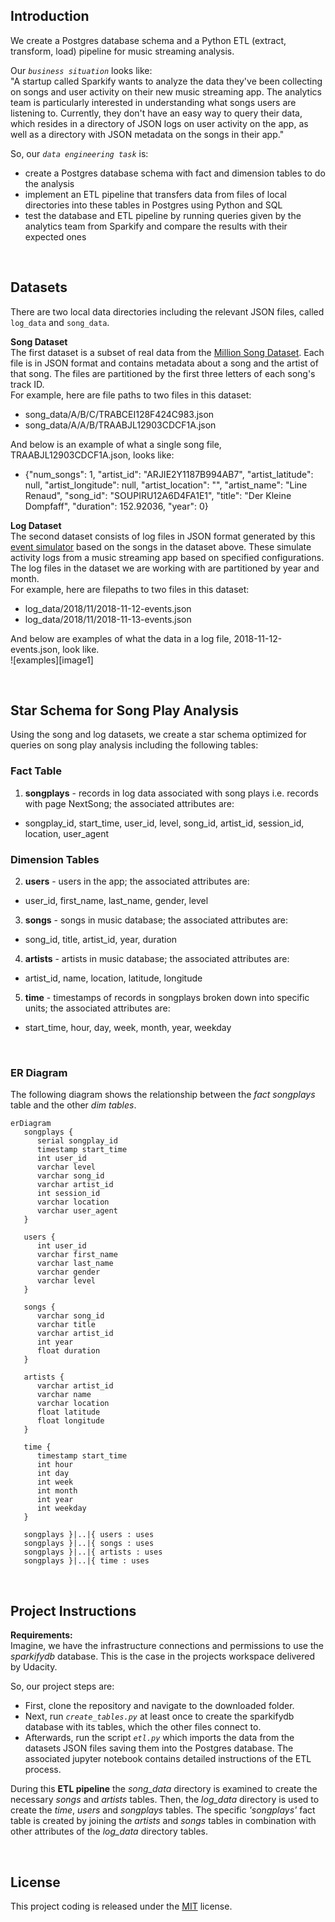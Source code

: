 ## Introduction
We create a Postgres database schema and a Python ETL (extract, transform, load) pipeline for music streaming analysis.

Our <i>`business situation`</i> looks like:<br>
"A startup called Sparkify wants to analyze the data they've been collecting on songs and user activity on their new music streaming app. The analytics team is particularly interested in understanding what songs users are listening to. Currently, they don't have an easy way to query their data, which resides in a directory of JSON logs on user activity on the app, as well as a directory with JSON metadata on the songs in their app."

So, our <i>`data engineering task`</i> is:

- create a Postgres database schema with fact and dimension tables to do the analysis
- implement an ETL pipeline that transfers data from files of local directories into these tables in Postgres using Python and SQL
- test the database and ETL pipeline by running queries given by the analytics team from Sparkify and compare the results with their expected ones

<br>

## Datasets
There are two local data directories including the relevant JSON files, called `log_data` and `song_data`.

**Song Dataset**<br>
The first dataset is a subset of real data from the [Million Song Dataset](http://millionsongdataset.com/). Each file is in JSON format and contains metadata about a song and the artist of that song. The files are partitioned by the first three letters of each song's track ID.<br>
For example, here are file paths to two files in this dataset:<br>
- song_data/A/B/C/TRABCEI128F424C983.json
- song_data/A/A/B/TRAABJL12903CDCF1A.json

And below is an example of what a single song file, TRAABJL12903CDCF1A.json, looks like:
- {"num_songs": 1, "artist_id": "ARJIE2Y1187B994AB7", "artist_latitude": null, "artist_longitude": null, "artist_location": "", "artist_name": "Line Renaud", "song_id": "SOUPIRU12A6D4FA1E1", "title": "Der Kleine Dompfaff", "duration": 152.92036, "year": 0}

**Log Dataset**<br>
The second dataset consists of log files in JSON format generated by this [event simulator](https://github.com/Interana/eventsim) based on the songs in the dataset above. These simulate activity logs from a music streaming app based on specified configurations. The log files in the dataset we are working with are partitioned by year and month.<br>
For example, here are filepaths to two files in this dataset:<br>
- log_data/2018/11/2018-11-12-events.json
- log_data/2018/11/2018-11-13-events.json

And below are examples of what the data in a log file, 2018-11-12-events.json, look like.<br>
![examples][image1] 

<br>

## Star Schema for Song Play Analysis
Using the song and log datasets, we create a star schema optimized for queries on song play analysis including the following tables:

### Fact Table
1. **songplays** - records in log data associated with song plays i.e. records with page NextSong; the associated attributes are:
- songplay_id, start_time, user_id, level, song_id, artist_id, session_id, location, user_agent 

### Dimension Tables
2. **users** - users in the app; the associated attributes are:
- user_id, first_name, last_name, gender, level
3. **songs** - songs in music database; the associated attributes are:
- song_id, title, artist_id, year, duration 
4. **artists** - artists in music database; the associated attributes are:
- artist_id, name, location, latitude, longitude 
5. **time** - timestamps of records in songplays broken down into specific units; the associated attributes are:
- start_time, hour, day, week, month, year, weekday 

<br>

### ER Diagram
The following diagram shows the relationship between the <i>fact songplays</i> table and the other <i>dim tables</i>.

```mermaid
erDiagram
   songplays {
      serial songplay_id
      timestamp start_time
      int user_id
      varchar level
      varchar song_id
      varchar artist_id
      int session_id
      varchar location
      varchar user_agent
   }

   users {
      int user_id
      varchar first_name
      varchar last_name
      varchar gender
      varchar level
   }
   
   songs {
      varchar song_id
      varchar title
      varchar artist_id
      int year
      float duration
   }
   
   artists {
      varchar artist_id
      varchar name
      varchar location
      float latitude
      float longitude
   }
   
   time {
      timestamp start_time
      int hour
      int day
      int week
      int month
      int year
      int weekday
   }
   
   songplays }|..|{ users : uses
   songplays }|..|{ songs : uses
   songplays }|..|{ artists : uses
   songplays }|..|{ time : uses
```
<br>

## Project Instructions
**Requirements:**<br>
Imagine, we have the infrastructure connections and permissions to use the <i>sparkifydb</i> database. This is the case in the projects workspace delivered by Udacity.

So, our project steps are:
- First, clone the repository and navigate to the downloaded folder.<br>
- Next, run <i>`create_tables.py`</i> at least once to create the sparkifydb database with its tables, which the other files connect to.<br>
- Afterwards, run the script <i>`etl.py`</i> which imports the data from the datasets JSON files saving them into the Postgres database. The associated jupyter notebook contains detailed instructions of the ETL process.

During this **ETL pipeline** the <i>song_data</i> directory is examined to create the necessary <i>songs</i> and <i>artists</i> tables. Then, the <i>log_data</i> directory is used to create the <i>time</i>, <i>users</i> and <i>songplays</i> tables. The specific <i>'songplays'</i> fact table is created by joining the <i>artists</i> and <i>songs</i> tables in combination with other attributes of the <i>log_data</i> directory tables.

<br>

## License
This project coding is released under the [MIT](https://github.com/IloBe/postgres_data_modleing/blob/main/LICENSE) license.
